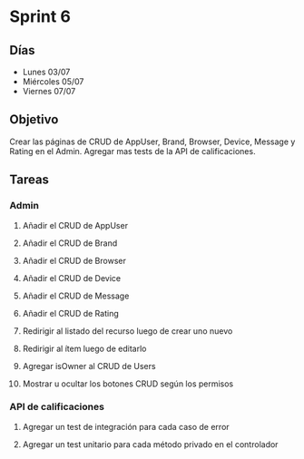 # Sprint 6

## Días

- Lunes 03/07
- Miércoles 05/07
- Viernes 07/07

## Objetivo

Crear las páginas de CRUD de AppUser, Brand, Browser, Device, Message y Rating en el Admin. Agregar mas tests de la API de calificaciones.

## Tareas

### Admin

1. Añadir el CRUD de AppUser

2. Añadir el CRUD de Brand

3. Añadir el CRUD de Browser

4. Añadir el CRUD de Device

5. Añadir el CRUD de Message

6. Añadir el CRUD de Rating

7. Redirigir al listado del recurso luego de crear uno nuevo

8. Redirigir al ítem luego de editarlo

9. Agregar isOwner al CRUD de Users

10. Mostrar u ocultar los botones CRUD según los permisos

### API de calificaciones

1. Agregar un test de integración para cada caso de error

2. Agregar un test unitario para cada método privado en el controlador